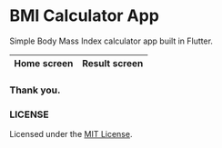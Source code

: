 # BMI Calculator App
Simple Body Mass Index calculator app built in Flutter.


Home screen             |  Result screen
:-------------------------:|:-------------------------:


### Thank you.

### LICENSE

Licensed under the [MIT License](LICENSE).
